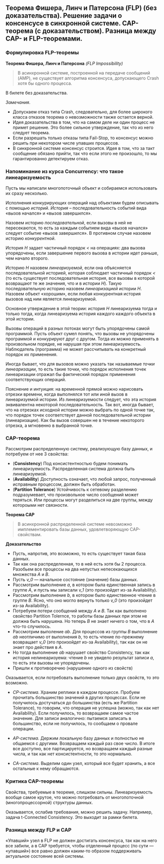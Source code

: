 ## Теорема Фишера, Линч и Патерсона (FLP) (без доказательства). Решение задачи о консенсусе в синхронной системе. CAP-теорема (с доказательством). Разница между CAP- и FLP-теоремами.

### Формулировка FLP-теоремы

**Теорема Фишера, Линч и Патерсона** _(FLP Impossibility)_
> В асинхронной системе, построенной на передаче сообщений (AMP), не существует алгоритма консенсуса, допускающего Crash хотя бы одного процесса.

В билете без доказательства.

_Замечания_.
* Допускаем отказ типа Crash, следовательно, для более широкого класса отказов теорема о невозможности также остается верной.
* Идея доказательства в том, что на самом деле ни один процесс не примет решение. Это более сильное утверждение, так что из него следует теорема.
* Если разрешать только отказы типа Fail-Stop, то консенсус можно решить при некотором числе упавших процессов.
* В синхронной системе консенсус строится. Идея в том, что за такт сообщение обязано прийти, так что если этого не произошло, то мы гарантированно детектируем отказ.

### Напоминание из курса Concurrency: что такое линеаризуемость

Пусть мы написали многопоточный объект и собираемся использовать их сразу несколько.

Исполнения конкурирующих операций над объектами будем описывать с помощью _историй_. _История_ – последовательность событий вида «вызов начался» и «вызов завершился».

Назовем историю _последовательной_, если вызовы в ней не пересекаются, то есть за каждым событием вида «вызов начался» следует событие «вызов завершился». В противном случае назовем историю _конкурентной_.

История _H_ задает частичный порядок _<_ на операциях: два вызова упорядочены, если завершение первого вызова в истории идет раньше, чем начало второго.

Историю _H_ назовем _линеаризуемой_, если она объясняется последовательной историей, которая соблюдает частичный порядок _<_ (то есть существует последовательная история, все вызовы в которой возвращают те же значения, что и в истории _H_). Такую последовательную историю назовем _линеаризацией_ истории _H_. Назовем объект «хорошим», если любая конкурентная история вызовов над ним является линеаризуемой.

Основное утверждение в этой теории: история _H_ линеаризуема тогда и только тогда, когда линеаризуема история каждого каждого объекта в этой истории.

Вызовы операций в разных потоках могут быть упорядочены самой программой. Пусть объект сумел понять, что вызовы не упорядочены программой и конкурируют друг с другом. Тогда их можно применять в произвольном порядке, не нарушая при этом линеаризуемость. Наблюдатель (программа) не может рассчитывать на конкретный порядок их применения.

Иногда бывает, что для вызовов можно указать так называемые _точки линеаризации_, то есть такие точки, что порядок исполнения точек линеаризации отражал бы фактический порядок применения соответствующих операций.

Пояснение и интуиция: на временной прямой можно нарисовать отрезки времени, когда выполнялся тот или иной вызов в линеаризуемой истории. Из линеаризуемости следует, что эта история эквивалентна некоторой последовательность. Так вот, иногда бывает, что на отрезках исходной истории можно выбрать по одной точке так, что порядок точек соответствует данной последовательной истории (линеаризации). Как бы вызов совершен не в течение некоторого отрезка, а мгновенно в выбранной точке.

### CAP-теорема

Рассмотрим распределенную систему, реализующую базу данных, и потребуем от нее 3 свойства:

* (**Consistency**) Под консистентностью будем понимать линеаризуемость. Распределенная система должна быть линеаризуемой.
* (**Availability**) Доступность означает, что любой запрос, полученный исправным процессом, должен быть обработан.
* (**Partition Tolerance**) Устойчивость к сетевому разделению подразумевает, что произвольное число сообщений может теряться. Или процессы могут разделиться на две группы, между котороыми нет связности.

**Теорема CAP**
> В асинхронной распределенной системе невозможно имплементировать базы данных, удовлетворяющую CAP-свойствам.

**Доказательство**
* Пусть, напротив, это возможно, то есть существует такая база данных.
* Так как она распределенная, то в ней есть хотя бы 2 процесса. Разобьем все процессы на два непустых непесекающихся множества _A_ и _B_.
* Пусть _v_0_ — начальное состояние (значение) базы данных.
* Рассмотрим выполнение _a_, в котором была единственная запись в группе _A_, и пусть мы записали _v_1_ (это произойдет из-за Availability).
* Рассмотрим выполнение _b_, в котором было единственное чтение в группе _B_. Ясно, что оно могло вернуть только _v_0_  (это произойдет из-за Availability).
* Потребуем потери сообщений между _A_ и _B_. Так как выполнено свойство Partition Tolernce, то работы базы данных при этом не должна быть нарушена. Но теперь _B_ не знает ничего о том, что в _A_ что-то случилось.
* Рассмотрим выполение _ab_. Для процессов из группы _B_ выполнение _ab_ неотличимо от выполнения _b_, то есть чтение по-прежнему возвращает _v_0_ (это произойдет из-за Availability), так как он не знает про действия в _A_.
* Но тогда выполнение _ab_ нарушает свойство Consistency, так как история нелинеаризуема: чтение _b_ не увидело результат записи _a_, то есть эти вызовы не упорядочены.
* Пришли к противоречию (нарушение одного из свойств)

Оказывается, если потребовать выполнение только двух свойств, то это возможно.

* _CP-система_. Храним реплики в каждом процессе. Пробуем прочитать большинство значений в других процессах. Если не получилось достучаться до большинства (есть же Partition Tolerance), то говорим, что операция не успешна (можно, так как нет Availability). Если получилось, то возвращаем самое частое значение. Для записи аналогично: пытаемся записать в большинство, если не получилось, то сообщаем о провале операции.

* _AP-система_. Держим локальную базу данных и полностью не общаемся с другими. Возвращаем каждый раз свое число. В итоге все доступно, все партицируется, но возвращаем каждый разные числа, и так как нет консистентности, то это нормально.

* _CA-система_. Выделим один узел, который все будет хранить, а все остальные к нему обращаются.

### Критика CAP-теоремы

Свойства, требуемые в теореме, слишком сильны. Линеаризуемость вообще самое крутое, что можно потребовать от многопоточной (многопроцессорной) структуры данных.

Оказывается, ослабив требования, можно решить задачу. Например, задача t-Connected Consistency. Это выходит за рамки билета.

### Разница между FLP и CAP

«Упавший» узел в FLP не должен достигать консенсуса, так как на него все забили, а в CAP требуется, чтобы отделенный процесс (по сути — «упавший») все равно должен каким-то образом поддерживать актуальное состояние всей системы.
